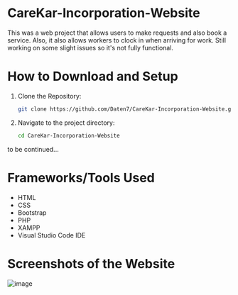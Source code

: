 # CareKar-Incorporation-Website
This was a web project that allows users to make requests and also book a service. Also, it also allows workers to clock in when arriving for work. Still working on some slight issues so it's not fully functional.

# How to Download and Setup
1. Clone the Repository:
   ```bash
   git clone https://github.com/Daten7/CareKar-Incorporation-Website.git

2. Navigate to the project directory:
   ```bash
   cd CareKar-Incorporation-Website

to be continued...

# Frameworks/Tools Used
- HTML
- CSS
- Bootstrap
- PHP
- XAMPP
- Visual Studio Code IDE

# Screenshots of the Website
![image](https://github.com/user-attachments/assets/b4ea52af-f05d-44c8-afdc-ce98dbed65af)
